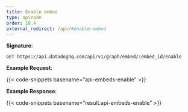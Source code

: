 ```yaml
---
title: Enable embed
type: apicode
order: 10.4
external_redirect: /api/#enable-embed
---
```


**Signature**:

`GET https://api.datadoghq.com/api/v1/graph/embed/:embed_id/enable`

**Example Request**:

{{< code-snippets basename="api-embeds-enable" >}}

**Example Response**:

{{< code-snippets basename="result.api-embeds-enable" >}}
